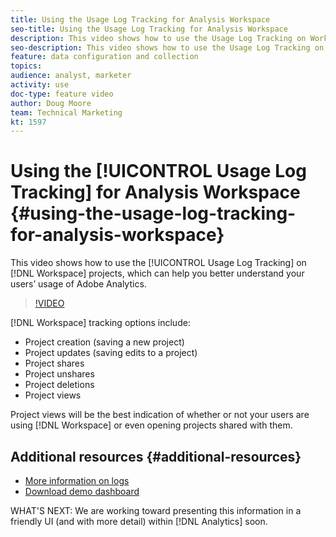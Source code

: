 ```yaml
---
title: Using the Usage Log Tracking for Analysis Workspace
seo-title: Using the Usage Log Tracking for Analysis Workspace
description: This video shows how to use the Usage Log Tracking on Workspace projects, which can help you better understand your users’ usage of Adobe Analytics.
seo-description: This video shows how to use the Usage Log Tracking on Workspace projects, which can help you better understand your users’ usage of Adobe Analytics.
feature: data configuration and collection
topics: 
audience: analyst, marketer
activity: use
doc-type: feature video
author: Doug Moore
team: Technical Marketing
kt: 1597
---
```


# Using the [!UICONTROL Usage Log Tracking] for Analysis Workspace {#using-the-usage-log-tracking-for-analysis-workspace}

This video shows how to use the [!UICONTROL Usage Log Tracking] on [!DNL Workspace] projects, which can help you better understand your users’ usage of Adobe Analytics.

>[!VIDEO](https://video.tv.adobe.com/v/22922/?quality=12&learn=on)

[!DNL Workspace] tracking options include:

* Project creation (saving a new project)
* Project updates (saving edits to a project)
* Project shares
* Project unshares
* Project deletions
* Project views

Project views will be the best indication of whether or not your users are using [!DNL Workspace] or even opening projects shared with them.

## Additional resources {#additional-resources}

* [More information on logs](https://experienceleague.adobe.com/docs/analytics/admin/admin-tools/logs.html?lang=en)
* [Download demo dashboard](https://adobe.ly/2ygP5ws)

WHAT'S NEXT: We are working toward presenting this information in a friendly UI (and with more detail) within [!DNL Analytics] soon.

